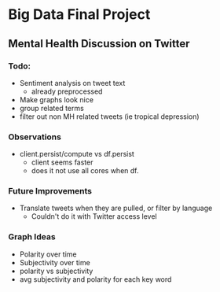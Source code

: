 # Big Data Final Project
## Mental Health Discussion on Twitter

### Todo:
- Sentiment analysis on tweet text
    - already preprocessed
- Make graphs look nice
- group related terms
- filter out non MH related tweets (ie tropical depression)


### Observations
- client.persist/compute vs df.persist
    - client seems faster
    - does it not use all cores when df. 

### Future Improvements
- Translate tweets when they are pulled, or filter by language
    - Couldn't do it with Twitter access level


### Graph Ideas
- Polarity over time
- Subjectivity over time
- polarity vs subjectivity
- avg subjectivity and polarity for each key word